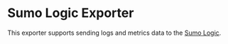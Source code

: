# Sumo Logic Exporter

This exporter supports sending logs and metrics data to the [Sumo Logic](https://www.sumologic.com/).
